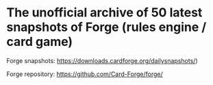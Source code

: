# The unofficial archive of 50 latest snapshots of Forge (rules engine / card game)


Forge snapshots: https://downloads.cardforge.org/dailysnapshots/)

Forge repository: https://github.com/Card-Forge/forge/
